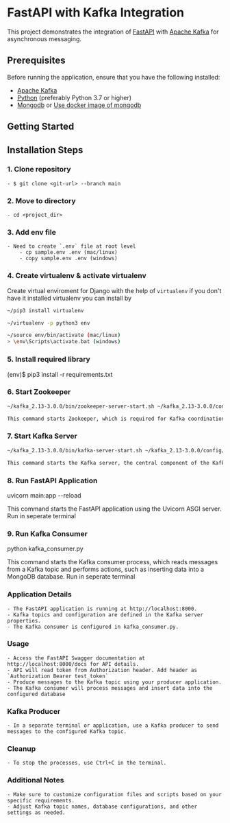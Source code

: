 # FastAPI with Kafka Integration

This project demonstrates the integration of [FastAPI](https://fastapi.tiangolo.com/) with [Apache Kafka](https://kafka.apache.org/) for asynchronous messaging.

## Prerequisites

Before running the application, ensure that you have the following installed:

- [Apache Kafka](https://kafka.apache.org/)
- [Python](https://www.python.org/) (preferably Python 3.7 or higher)
- [Mongodb](https://www.mongodb.com/docs/manual/installation/) or [Use docker image of mongodb](https://hub.docker.com/_/mongo)

## Getting Started

## Installation Steps

### 1. Clone repository
    - $ git clone <git-url> --branch main

### 2. Move to directory
    - cd <project_dir>

### 3. Add env file
    - Need to create `.env` file at root level
        - cp sample.env .env (mac/linux)
        - copy sample.env .env (windows)

### 4. Create virtualenv & activate virtualenv
Create virtual enviroment for Django with the help of `virtualenv` if you don't have it installed virtualenv you can install by
```bash
~/pip3 install virtualenv
```

```bash
~/virtualenv -p python3 env
```

```bash
~/source env/bin/activate (mac/linux)
> \env\Scripts\activate.bat (windows)
```

### 5. Install required library
(env)$ pip3 install -r requirements.txt


### 6. Start Zookeeper

```bash
~/kafka_2.13-3.0.0/bin/zookeeper-server-start.sh ~/kafka_2.13-3.0.0/config/zookeeper.properties

This command starts Zookeeper, which is required for Kafka coordination. Run in seperate terminal
```

### 7. Start Kafka Server
```bash
~/kafka_2.13-3.0.0/bin/kafka-server-start.sh ~/kafka_2.13-3.0.0/config/server.properties

This command starts the Kafka server, the central component of the Kafka ecosystem. Run in seperate terminal
```

### 8. Run FastAPI Application
uvicorn main:app --reload

This command starts the FastAPI application using the Uvicorn ASGI server. Run in seperate terminal

### 9. Run Kafka Consumer
python kafka_consumer.py

This command starts the Kafka consumer process, which reads messages from a Kafka topic and performs actions, such as inserting data into a MongoDB database. Run in seperate terminal


### Application Details
    - The FastAPI application is running at http://localhost:8000.
    - Kafka topics and configuration are defined in the Kafka server properties.
    - The Kafka consumer is configured in kafka_consumer.py.

### Usage
    - Access the FastAPI Swagger documentation at http://localhost:8000/docs for API details.
    - API will read token from Authorization header. Add header as `Authorization Bearer test_token`
    - Produce messages to the Kafka topic using your producer application.
    - The Kafka consumer will process messages and insert data into the configured database

### Kafka Producer
    - In a separate terminal or application, use a Kafka producer to send messages to the configured Kafka topic.

### Cleanup
    - To stop the processes, use Ctrl+C in the terminal.

### Additional Notes
    - Make sure to customize configuration files and scripts based on your specific requirements.
    - Adjust Kafka topic names, database configurations, and other settings as needed.
